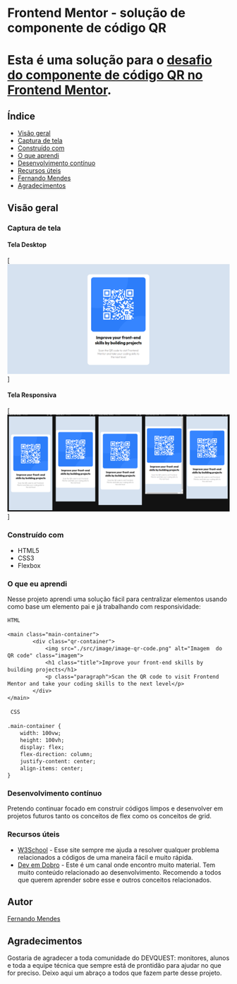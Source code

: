# Frontend Mentor - solução de componente de código QR

# Esta é uma solução para o [desafio do componente de código QR no Frontend Mentor](https://www.frontendmentor.io/challenges/qr-code-component-iux_sIO_H).

## Índice

- [Visão geral](#visão-geral)
- [Captura de tela](#captura-de-tela)
- [Construído com](#construído-com)
- [O que aprendi](#o-que-aprendi)
- [Desenvolvimento contínuo](#desenvolvimento-contínuo)
- [Recursos úteis](#useful-resources)
- [Fernando Mendes](#autor)
- [Agradecimentos](#acknowledgments)



## Visão geral

### Captura de tela

#### Tela Desktop

[<img src="desktop.png" alt="Imagem desktop">]

#### Tela Responsiva

[<img src="responsive.png" alt="Imagem desktop">]


### Construído com

- HTML5
- CSS3
- Flexbox

### O que eu aprendi

Nesse projeto aprendi uma solução fácil para centralizar elementos
usando como base um elemento pai e já trabalhando com responsividade: 

``` 
HTML

<main class="main-container">
        <div class="qr-container">
            <img src="./src/image/image-qr-code.png" alt="Imagem  do QR code" class="imagem">
            <h1 class="title">Improve your front-end skills by building projects</h1>
            <p class="paragraph">Scan the QR code to visit Frontend Mentor and take your coding skills to the next level</p>
        </div>
</main>

 CSS

.main-container {
    width: 100vw;
    height: 100vh;
    display: flex;
    flex-direction: column;
    justify-content: center;
    align-items: center;
}
```

### Desenvolvimento contínuo

Pretendo continuar focado em construir códigos limpos e desenvolver em projetos futuros tanto os conceitos de flex como os conceitos de grid.

### Recursos úteis

- [W3School](https://www.w3schools.com/css/default.asp) - Esse site sempre me ajuda a resolver qualquer problema relacionados a códigos de uma maneira fácil e muito rápida.
- [Dev em Dobro](https://www.youtube.com/@DevemDobro) - Este é um canal onde encontro muito material. Tem muito conteúdo relacionado ao desenvolvimento. Recomendo a todos que querem aprender sobre esse e outros conceitos relacionados.

## Autor

[Fernando Mendes](https://www.linkedin.com/in/fernandomendesti/)

## Agradecimentos

Gostaria de agradecer a toda comunidade do DEVQUEST: monitores, alunos e toda a equipe técnica que sempre está de prontidão para ajudar no que for preciso. Deixo aqui um abraço a todos que fazem parte desse projeto.
